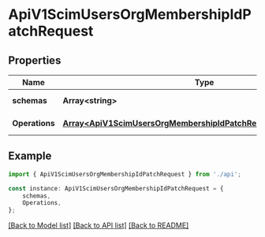 # ApiV1ScimUsersOrgMembershipIdPatchRequest


## Properties

Name | Type | Description | Notes
------------ | ------------- | ------------- | -------------
**schemas** | **Array&lt;string&gt;** |  | [default to undefined]
**Operations** | [**Array&lt;ApiV1ScimUsersOrgMembershipIdPatchRequestOperationsInner&gt;**](ApiV1ScimUsersOrgMembershipIdPatchRequestOperationsInner.md) |  | [default to undefined]

## Example

```typescript
import { ApiV1ScimUsersOrgMembershipIdPatchRequest } from './api';

const instance: ApiV1ScimUsersOrgMembershipIdPatchRequest = {
    schemas,
    Operations,
};
```

[[Back to Model list]](../README.md#documentation-for-models) [[Back to API list]](../README.md#documentation-for-api-endpoints) [[Back to README]](../README.md)
